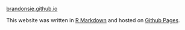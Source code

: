 

[brandonsie.github.io](https://brandonsie.github.io)

This website was written in [R Markdown](https://rmarkdown.rstudio.com/) and hosted on [Github Pages](https://pages.github.com/).

